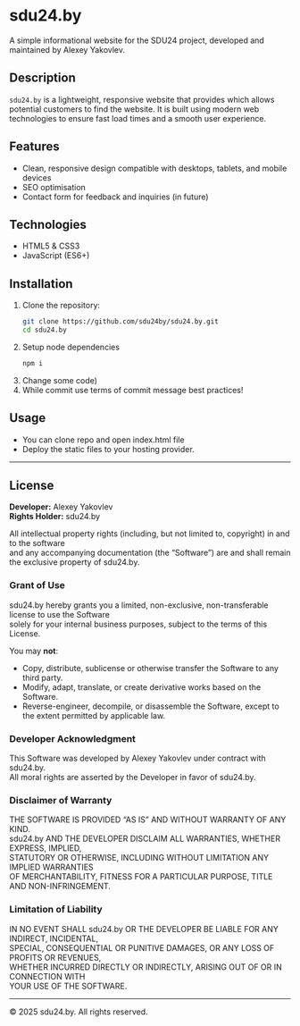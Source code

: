 # sdu24.by

A simple informational website for the SDU24 project, developed and maintained by Alexey Yakovlev.

## Description

`sdu24.by` is a lightweight, responsive website that provides which allows potential customers to find the website. It is built using modern web technologies to ensure fast load times and a smooth user experience.

## Features

- Clean, responsive design compatible with desktops, tablets, and mobile devices
- SEO optimisation
- Contact form for feedback and inquiries (in future)

## Technologies

- HTML5 & CSS3
- JavaScript (ES6+)

## Installation

1. Clone the repository:
   ```bash
   git clone https://github.com/sdu24by/sdu24.by.git
   cd sdu24.by
   ```
2. Setup node dependencies
   ```bash
   npm i
   ```
3. Change some code)
4. While commit use terms of commit message best practices!

## Usage

- You can clone repo and open index.html file
- Deploy the static files to your hosting provider.

---

## License

**Developer:** Alexey Yakovlev  
**Rights Holder:** sdu24.by

All intellectual property rights (including, but not limited to, copyright) in and to the software  
and any accompanying documentation (the “Software”) are and shall remain the exclusive property of sdu24.by.

### Grant of Use

sdu24.by hereby grants you a limited, non-exclusive, non-transferable license to use the Software  
solely for your internal business purposes, subject to the terms of this License.

You may **not**:

- Copy, distribute, sublicense or otherwise transfer the Software to any third party.
- Modify, adapt, translate, or create derivative works based on the Software.
- Reverse-engineer, decompile, or disassemble the Software, except to the extent permitted by applicable law.

### Developer Acknowledgment

This Software was developed by Alexey Yakovlev under contract with sdu24.by.  
All moral rights are asserted by the Developer in favor of sdu24.by.

### Disclaimer of Warranty

THE SOFTWARE IS PROVIDED “AS IS” AND WITHOUT WARRANTY OF ANY KIND.  
sdu24.by AND THE DEVELOPER DISCLAIM ALL WARRANTIES, WHETHER EXPRESS, IMPLIED,  
STATUTORY OR OTHERWISE, INCLUDING WITHOUT LIMITATION ANY IMPLIED WARRANTIES  
OF MERCHANTABILITY, FITNESS FOR A PARTICULAR PURPOSE, TITLE AND NON-INFRINGEMENT.

### Limitation of Liability

IN NO EVENT SHALL sdu24.by OR THE DEVELOPER BE LIABLE FOR ANY INDIRECT, INCIDENTAL,  
SPECIAL, CONSEQUENTIAL OR PUNITIVE DAMAGES, OR ANY LOSS OF PROFITS OR REVENUES,  
WHETHER INCURRED DIRECTLY OR INDIRECTLY, ARISING OUT OF OR IN CONNECTION WITH  
YOUR USE OF THE SOFTWARE.

---

© 2025 sdu24.by. All rights reserved.
